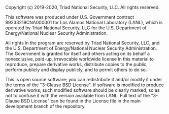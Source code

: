 Copyright (c) 2019-2020, Triad National Security, LLC. All rights reserved.

This software was produced under U.S. Government contract 89233218CNA000001 for
Los Alamos National Laboratory (LANL), which is operated by Triad National
Security, LLC for the U.S. Department of Energy/National Nuclear Security
Administration.

All rights in the program are reserved by Triad National Security, LLC, and the
U.S. Department of Energy/National Nuclear Security Administration. The
Government is granted for itself and others acting on its behalf a nonexclusive,
paid-up, irrevocable worldwide license in this material to reproduce, prepare
derivative works, distribute copies to the public, perform publicly and display
publicly, and to permit others to do so.

This is open source software; you can redistribute it and/or modify it under the
terms of the "3-Clause BSD License". If software is modified to produce
derivative works, such modified software should be clearly marked, so as not to
confuse it with the version available from LANL. Full text of the "3-Clause BSD
License" can be found in the License file in the main development branch of the
repository.
